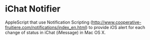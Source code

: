 # iChat Notifier

AppleScript that use Notification Scripting (http://www.cooperative-fruitiere.com/notifications/index_en.html) to provide iOS alert for each change of status in iChat (iMessage) in Mac OS X.
